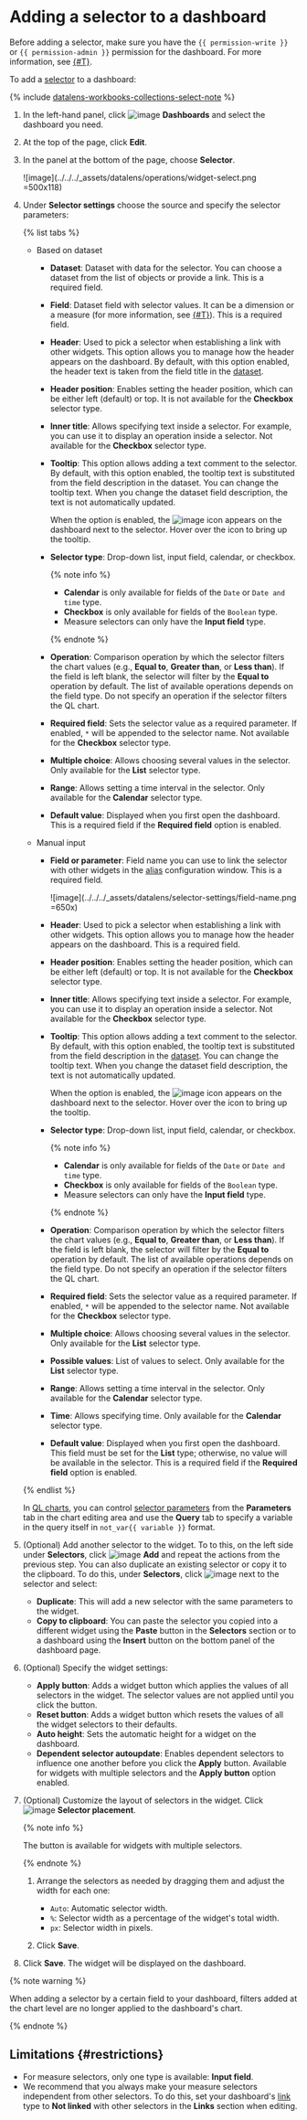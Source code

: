 # Adding a selector to a dashboard


Before adding a selector, make sure you have the `{{ permission-write }}` or `{{ permission-admin }}` permission for the dashboard. For more information, see [{#T}](../../security/manage-access.md).


To add a [selector](../../dashboard/selector.md) to a dashboard:


{% include [datalens-workbooks-collections-select-note](../../../_includes/datalens/operations/datalens-workbooks-collections-select-note.md) %}


1. In the left-hand panel, click ![image](../../../_assets/console-icons/layout-cells-large.svg) **Dashboards** and select the dashboard you need.
1. At the top of the page, click **Edit**.
1. In the panel at the bottom of the page, choose **Selector**.

   
   ![image](../../../_assets/datalens/operations/widget-select.png =500x118)


1. Under **Selector settings** choose the source and specify the selector parameters:

   {% list tabs %}

   - Based on dataset

      * **Dataset**: Dataset with data for the selector. You can choose a dataset from the list of objects or provide a link. This is a required field.
      * **Field**: Dataset field with selector values. It can be a dimension or a measure (for more information, see [{#T}](../../concepts/dataset/data-model.md#field)). This is a required field.
      * **Header**: Used to pick a selector when establishing a link with other widgets. This option allows you to manage how the header appears on the dashboard. By default, with this option enabled, the header text is taken from the field title in the [dataset](../../concepts/dataset/index.md).
      * **Header position**: Enables setting the header position, which can be either left (default) or top. It is not available for the **Checkbox** selector type.
      * **Inner title**: Allows specifying text inside a selector. For example, you can use it to display an operation inside a selector. Not available for the **Checkbox** selector type.
      * **Tooltip**: This option allows adding a text comment to the selector. By default, with this option enabled, the tooltip text is substituted from the field description in the dataset. You can change the tooltip text. When you change the dataset field description, the text is not automatically updated.

         When the option is enabled, the ![image](../../../_assets/console-icons/circle-question.svg) icon appears on the dashboard next to the selector. Hover over the icon to bring up the tooltip.

      * **Selector type**: Drop-down list, input field, calendar, or checkbox.

         {% note info %}

         * **Calendar** is only available for fields of the `Date` or `Date and time` type.
         * **Checkbox** is only available for fields of the `Boolean` type.
         * Measure selectors can only have the **Input field** type.

         {% endnote %}

      * **Operation**: Comparison operation by which the selector filters the chart values (e.g., **Equal to**, **Greater than**, or **Less than**). If the field is left blank, the selector will filter by the **Equal to** operation by default. The list of available operations depends on the field type. Do not specify an operation if the selector filters the QL chart.
      * **Required field**: Sets the selector value as a required parameter. If enabled, `*` will be appended to the selector name. Not available for the **Checkbox** selector type.
      * **Multiple choice**: Allows choosing several values in the selector. Only available for the **List** selector type.
      * **Range**: Allows setting a time interval in the selector. Only available for the **Calendar** selector type.
      * **Default value**: Displayed when you first open the dashboard. This is a required field if the **Required field** option is enabled.

   - Manual input

      * **Field or parameter**: Field name you can use to link the selector with other widgets in the [alias](../../dashboard/link.md#alias) configuration window. This is a required field.

         ![image](../../../_assets/datalens/selector-settings/field-name.png =650x)

      * **Header**: Used to pick a selector when establishing a link with other widgets. This option allows you to manage how the header appears on the dashboard. This is a required field.
      * **Header position**: Enables setting the header position, which can be either left (default) or top. It is not available for the **Checkbox** selector type.
      * **Inner title**: Allows specifying text inside a selector. For example, you can use it to display an operation inside a selector. Not available for the **Checkbox** selector type.
      * **Tooltip**: This option allows adding a text comment to the selector. By default, with this option enabled, the tooltip text is substituted from the field description in the [dataset](../../concepts/dataset/index.md). You can change the tooltip text. When you change the dataset field description, the text is not automatically updated.

         When the option is enabled, the ![image](../../../_assets/console-icons/circle-question.svg) icon appears on the dashboard next to the selector. Hover over the icon to bring up the tooltip.

      * **Selector type**: Drop-down list, input field, calendar, or checkbox.

         {% note info %}

         * **Calendar** is only available for fields of the `Date` or `Date and time` type.
         * **Checkbox** is only available for fields of the `Boolean` type.
         * Measure selectors can only have the **Input field** type.

         {% endnote %}

      * **Operation**: Comparison operation by which the selector filters the chart values (e.g., **Equal to**, **Greater than**, or **Less than**). If the field is left blank, the selector will filter by the **Equal to** operation by default. The list of available operations depends on the field type. Do not specify an operation if the selector filters the QL chart.
      * **Required field**: Sets the selector value as a required parameter. If enabled, `*` will be appended to the selector name. Not available for the **Checkbox** selector type.
      * **Multiple choice**: Allows choosing several values in the selector. Only available for the **List** selector type.
      * **Possible values**: List of values to select. Only available for the **List** selector type.
      * **Range**: Allows setting a time interval in the selector. Only available for the **Calendar** selector type.
      * **Time**: Allows specifying time. Only available for the **Calendar** selector type.
      * **Default value**: Displayed when you first open the dashboard. This field must be set for the **List** type; otherwise, no value will be available in the selector. This is a required field if the **Required field** option is enabled.

   {% endlist %}

   In [QL charts](../../concepts/chart/ql-charts.md), you can control [selector parameters](../chart/create-sql-chart.md#selector-parameters) from the **Parameters** tab in the chart editing area and use the **Query** tab to specify a variable in the query itself in `not_var{{ variable }}` format.

1. (Optional) Add another selector to the widget. To to this, on the left side under **Selectors**, click ![image](../../../_assets/console-icons/plus.svg) **Add** and repeat the actions from the previous step. You can also duplicate an existing selector or copy it to the clipboard. To do this, under **Selectors**, click ![image](../../../_assets/console-icons/ellipsis.svg) next to the selector and select:

   * **Duplicate**: This will add a new selector with the same parameters to the widget.
   * **Copy to clipboard**: You can paste the selector you copied into a different widget using the **Paste** button in the **Selectors** section or to a dashboard using the **Insert** button on the bottom panel of the dashboard page.

1. (Optional) Specify the widget settings:

   * **Apply button**: Adds a widget button which applies the values of all selectors in the widget. The selector values are not applied until you click the button.
   * **Reset button**: Adds a widget button which resets the values of all the widget selectors to their defaults.
   * **Auto height**: Sets the automatic height for a widget on the dashboard.
   * **Dependent selector autoupdate**: Enables dependent selectors to influence one another before you click the **Apply** button. Available for widgets with multiple selectors and the **Apply button** option enabled.

1. (Optional) Customize the layout of selectors in the widget. Click ![image](../../../_assets/console-icons/gear.svg) **Selector placement**.

   {% note info %}

   The button is available for widgets with multiple selectors.

   {% endnote %}

   1. Arrange the selectors as needed by dragging them and adjust the width for each one:

      * `Auto`: Automatic selector width.
      * `%`: Selector width as a percentage of the widget's total width.
      * `px`: Selector width in pixels.

   1. Click **Save**.

1. Click **Save**. The widget will be displayed on the dashboard.

{% note warning %}

When adding a selector by a certain field to your dashboard, filters added at the chart level are no longer applied to the dashboard's chart.

{% endnote %}

## Limitations {#restrictions}

* For measure selectors, only one type is available: **Input field**.
* We recommend that you always make your measure selectors independent from other selectors. To do this, set your dashboard's [link](../../dashboard/link.md) type to **Not linked** with other selectors in the **Links** section when editing.
